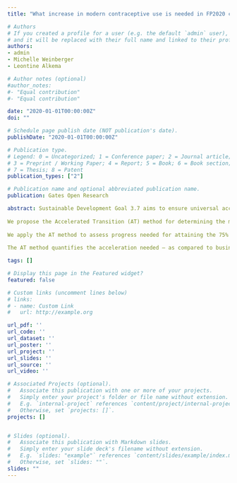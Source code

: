```yaml
---
title: "What increase in modern contraceptive use is needed in FP2020 countries to reach 75% demand satisfied by 2030? An assessment using the Accelerated Transition Method and Family Planning Estimation Model"

# Authors
# If you created a profile for a user (e.g. the default `admin` user), write the username (folder name) here 
# and it will be replaced with their full name and linked to their profile.
authors:
- admin
- Michelle Weinberger
- Leontine Alkema

# Author notes (optional)
#author_notes:
#- "Equal contribution"
#- "Equal contribution"

date: "2020-01-01T00:00:00Z"
doi: ""

# Schedule page publish date (NOT publication's date).
publishDate: "2020-01-01T00:00:00Z"

# Publication type.
# Legend: 0 = Uncategorized; 1 = Conference paper; 2 = Journal article;
# 3 = Preprint / Working Paper; 4 = Report; 5 = Book; 6 = Book section;
# 7 = Thesis; 8 = Patent
publication_types: ["2"]

# Publication name and optional abbreviated publication name.
publication: Gates Open Research

abstract: Sustainable Development Goal 3.7 aims to ensure universal access to sexual and reproductive health services. One suggested benchmark is to have at least 75% of the demand for contraception satisfied with modern methods (DS) in all countries by 2030. The translation of DS-based targets into targets for the modern contraceptive prevalence rate (mCPR) is needed to make targets actionable.
 
We propose the Accelerated Transition (AT) method for determining the mCPR needed to reach demand-satisfied targets by 2030. The starting point for this method is the projection of DS under “business as usual” using the one-country implementation of the Family Planning Estimation Model (FPEMcountry). For countries in which the DS target is projected to be later than 2030, the AT method assumes that meeting the DS target by 2030 requires an acceleration of the contraceptive use transition such that the DS target, and its associated mCPR, will be reached in 2030 as opposed to the later year. The DS-target-associated mCPR becomes the mCPR target for the year 2030.
 
We apply the AT method to assess progress needed for attaining the 75% DS target for married or in-union women in the world’s poorest countries. For 50 out of 68 countries, we estimate that accelerations are needed, with required mCPR increases ranging from 4.3 to 50.8 percentage points.
 
The AT method quantifies the acceleration needed – as compared to business as usual projections – for a country to meet a family planning target. The method can be used to determine the mCPR needed to reach demand-satisfied targets.

tags: []

# Display this page in the Featured widget?
featured: false

# Custom links (uncomment lines below)
# links:
# - name: Custom Link
#   url: http://example.org

url_pdf: ''
url_code: ''
url_dataset: ''
url_poster: ''
url_project: ''
url_slides: ''
url_source: ''
url_video: ''

# Associated Projects (optional).
#   Associate this publication with one or more of your projects.
#   Simply enter your project's folder or file name without extension.
#   E.g. `internal-project` references `content/project/internal-project/index.md`.
#   Otherwise, set `projects: []`.
projects: []


# Slides (optional).
#   Associate this publication with Markdown slides.
#   Simply enter your slide deck's filename without extension.
#   E.g. `slides: "example"` references `content/slides/example/index.md`.
#   Otherwise, set `slides: ""`.
slides: ""
---
```


